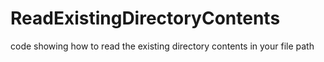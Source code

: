 # ReadExistingDirectoryContents
code showing how to read the existing directory contents in your file path
